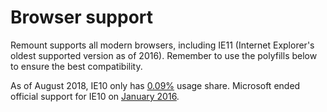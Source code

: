 # Browser support

Remount supports all modern browsers, including IE11 (Internet Explorer's oldest supported version as of 2016). Remember to use the polyfills below to ensure the best compatibility.

As of August 2018, IE10 only has [0.09%](https://caniuse.com/usage-table) usage share. Microsoft ended official support for IE10 on [January 2016](https://en.wikipedia.org/wiki/Internet_Explorer_10).

<!-- TODO: talk about what the webcomponentsjs polyfills are and why they're necessary -->

[@webcomponents/webcomponentsjs]: https://yarn.pm/@webcomponents/webcomponentsjs
